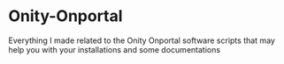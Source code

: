 # Onity-Onportal
Everything I made related to the Onity Onportal software scripts that may help you with your installations and some documentations
